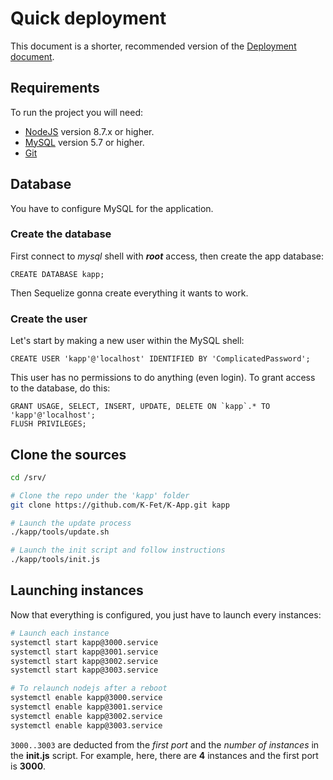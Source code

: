 # Quick deployment

This document is a shorter, recommended version of the [Deployment document](./Deployment.md).

## Requirements

To run the project you will need:
- [NodeJS](https://nodejs.org/en/) version 8.7.x or higher.
- [MySQL](https://dev.mysql.com/downloads/mysql) version 5.7 or higher.
- [Git](https://git-scm.com)

## Database

You have to configure MySQL for the application.

### Create the database

First connect to _mysql_ shell with ***root*** access,
then create the app database:

```mysql
CREATE DATABASE kapp;
```

Then Sequelize gonna create everything it wants to work.


### Create the user

Let's start by making a new user within the MySQL shell:

```mysql
CREATE USER 'kapp'@'localhost' IDENTIFIED BY 'ComplicatedPassword';
```

This user has no permissions to do anything (even login). 
To grant access to the database, do this:

```mysql
GRANT USAGE, SELECT, INSERT, UPDATE, DELETE ON `kapp`.* TO 'kapp'@'localhost';
FLUSH PRIVILEGES;
```


## Clone the sources

```bash
cd /srv/

# Clone the repo under the 'kapp' folder
git clone https://github.com/K-Fet/K-App.git kapp

# Launch the update process
./kapp/tools/update.sh

# Launch the init script and follow instructions
./kapp/tools/init.js
```


## Launching instances

Now that everything is configured, you just have to launch every instances:

```bash
# Launch each instance
systemctl start kapp@3000.service
systemctl start kapp@3001.service
systemctl start kapp@3002.service
systemctl start kapp@3003.service

# To relaunch nodejs after a reboot
systemctl enable kapp@3000.service
systemctl enable kapp@3001.service
systemctl enable kapp@3002.service
systemctl enable kapp@3003.service
```

`3000..3003` are deducted from the _first port_ and 
the _number of instances_ in the **init.js** script.
For example, here, there are **4** instances and 
the first port is **3000**.
